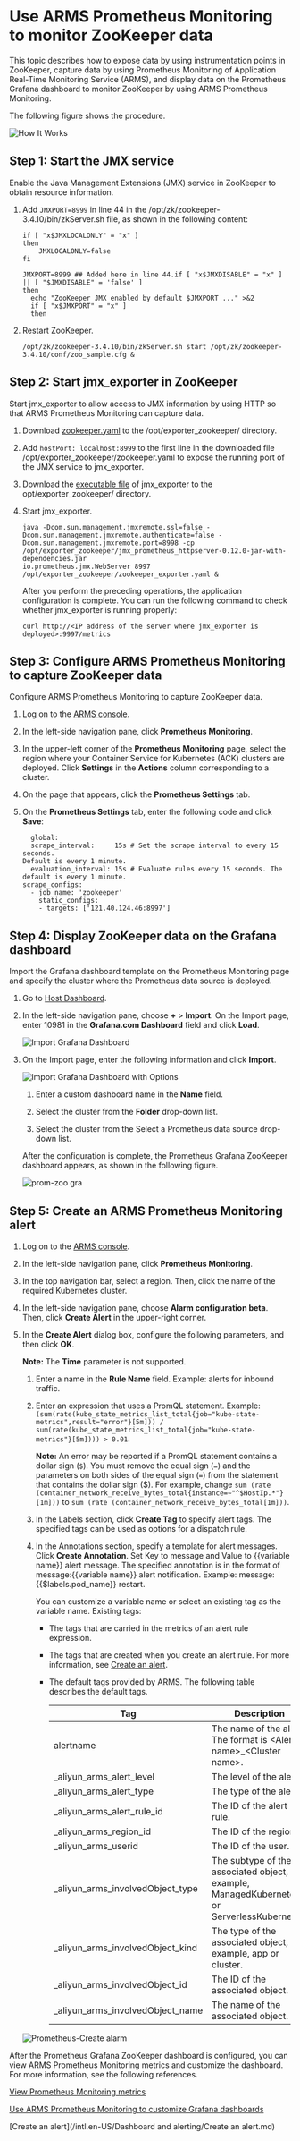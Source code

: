 # Use ARMS Prometheus Monitoring to monitor ZooKeeper data

This topic describes how to expose data by using instrumentation points in ZooKeeper, capture data by using Prometheus Monitoring of Application Real-Time Monitoring Service \(ARMS\), and display data on the Prometheus Grafana dashboard to monitor ZooKeeper by using ARMS Prometheus Monitoring.

The following figure shows the procedure.

![How It Works](https://static-aliyun-doc.oss-accelerate.aliyuncs.com/assets/img/en-US/0317572161/p64447.png)

## Step 1: Start the JMX service

Enable the Java Management Extensions \(JMX\) service in ZooKeeper to obtain resource information.

1.  Add `JMXPORT=8999` in line 44 in the /opt/zk/zookeeper-3.4.10/bin/zkServer.sh file, as shown in the following content:

    ```
    if [ "x$JMXLOCALONLY" = "x" ]
    then
        JMXLOCALONLY=false
    fi
    
    JMXPORT=8999 ## Added here in line 44.if [ "x$JMXDISABLE" = "x" ] || [ "$JMXDISABLE" = 'false' ]
    then
      echo "ZooKeeper JMX enabled by default $JMXPORT ..." >&2
      if [ "x$JMXPORT" = "x" ]
      then
    ```

2.  Restart ZooKeeper.

    ```
    /opt/zk/zookeeper-3.4.10/bin/zkServer.sh start /opt/zk/zookeeper-3.4.10/conf/zoo_sample.cfg &
    ```


## Step 2: Start jmx\_exporter in ZooKeeper

Start jmx\_exporter to allow access to JMX information by using HTTP so that ARMS Prometheus Monitoring can capture data.

1.  Download [zookeeper.yaml](https://raw.githubusercontent.com/prometheus/jmx_exporter/master/example_configs/zookeeper.yaml) to the /opt/exporter\_zookeeper/ directory.

2.  Add `hostPort: localhost:8999` to the first line in the downloaded file /opt/exporter\_zookeeper/zookeeper.yaml to expose the running port of the JMX service to jmx\_exporter.

3.  Download the [executable file](https://repo1.maven.org/maven2/io/prometheus/jmx/jmx_prometheus_httpserver/0.12.0/jmx_prometheus_httpserver-0.12.0-jar-with-dependencies.jar) of jmx\_exporter to the opt/exporter\_zookeeper/ directory.

4.  Start jmx\_exporter.

    ```
    java -Dcom.sun.management.jmxremote.ssl=false -
    Dcom.sun.management.jmxremote.authenticate=false -
    Dcom.sun.management.jmxremote.port=8998 -cp /opt/exporter_zookeeper/jmx_prometheus_httpserver-0.12.0-jar-with-dependencies.jar 
    io.prometheus.jmx.WebServer 8997 /opt/exporter_zookeeper/zookeeper_exporter.yaml &
    ```

    After you perform the preceding operations, the application configuration is complete. You can run the following command to check whether jmx\_exporter is running properly:

    ```
    curl http://<IP address of the server where jmx_exporter is deployed>:9997/metrics
    ```


## Step 3: Configure ARMS Prometheus Monitoring to capture ZooKeeper data

Configure ARMS Prometheus Monitoring to capture ZooKeeper data.

1.  Log on to the [ARMS console](https://arms-ap-southeast-1.console.aliyun.com/#/home).

2.  In the left-side navigation pane, click **Prometheus Monitoring**.

3.  In the upper-left corner of the **Prometheus Monitoring** page, select the region where your Container Service for Kubernetes \(ACK\) clusters are deployed. Click **Settings** in the **Actions** column corresponding to a cluster.

4.  On the page that appears, click the **Prometheus Settings** tab.

5.  On the **Prometheus Settings** tab, enter the following code and click **Save**:

    ```
      global:
      scrape_interval:     15s # Set the scrape interval to every 15 seconds. 
    Default is every 1 minute.
      evaluation_interval: 15s # Evaluate rules every 15 seconds. The default is every 1 minute.
    scrape_configs:
      - job_name: 'zookeeper'    
        static_configs:    
        - targets: ['121.40.124.46:8997']
    ```


## Step 4: Display ZooKeeper data on the Grafana dashboard

Import the Grafana dashboard template on the Prometheus Monitoring page and specify the cluster where the Prometheus data source is deployed.

1.  Go to [Host Dashboard](http://g.console.aliyun.com/).

2.  In the left-side navigation pane, choose **+** \> **Import**. On the Import page, enter 10981 in the **Grafana.com Dashboard** field and click **Load**.

    ![Import Grafana Dashboard](https://static-aliyun-doc.oss-accelerate.aliyuncs.com/assets/img/en-US/6969283851/p61709.png)

3.  On the Import page, enter the following information and click **Import**.

    ![Import Grafana Dashboard with Options](https://static-aliyun-doc.oss-accelerate.aliyuncs.com/assets/img/en-US/8798468061/p64454.png)

    1.  Enter a custom dashboard name in the **Name** field.

    2.  Select the cluster from the **Folder** drop-down list.

    3.  Select the cluster from the Select a Prometheus data source drop-down list.

    After the configuration is complete, the Prometheus Grafana ZooKeeper dashboard appears, as shown in the following figure.

    ![prom-zoo gra](https://static-aliyun-doc.oss-accelerate.aliyuncs.com/assets/img/en-US/8798468061/p63907.png)


## Step 5: Create an ARMS Prometheus Monitoring alert

1.  Log on to the [ARMS console](https://arms-ap-southeast-1.console.aliyun.com/#/home).

2.  In the left-side navigation pane, click **Prometheus Monitoring**.

3.  In the top navigation bar, select a region. Then, click the name of the required Kubernetes cluster.

4.  In the left-side navigation pane, choose **Alarm configuration beta**. Then, click **Create Alert** in the upper-right corner.

5.  In the **Create Alert** dialog box, configure the following parameters, and then click **OK**.

    **Note:** The **Time** parameter is not supported.

    1.  Enter a name in the **Rule Name** field. Example: alerts for inbound traffic.

    2.  Enter an expression that uses a PromQL statement. Example: `(sum(rate(kube_state_metrics_list_total{job="kube-state-metrics",result="error"}[5m])) / sum(rate(kube_state_metrics_list_total{job="kube-state-metrics"}[5m]))) > 0.01`.

        **Note:** An error may be reported if a PromQL statement contains a dollar sign \(`$`\). You must remove the equal sign \(`=`\) and the parameters on both sides of the equal sign \(`=`\) from the statement that contains the dollar sign \($\). For example, change `sum (rate (container_network_receive_bytes_total{instance=~"^$HostIp.*"}[1m]))` to `sum (rate (container_network_receive_bytes_total[1m]))`.

    3.  In the Labels section, click **Create Tag** to specify alert tags. The specified tags can be used as options for a dispatch rule.

    4.  In the Annotations section, specify a template for alert messages. Click **Create Annotation**. Set Key to message and Value to \{\{variable name\}\} alert message. The specified annotation is in the format of message:\{\{variable name\}\} alert notification. Example: message:\{\{$labels.pod\_name\}\} restart.

        You can customize a variable name or select an existing tag as the variable name. Existing tags:

        -   The tags that are carried in the metrics of an alert rule expression.
        -   The tags that are created when you create an alert rule. For more information, see [Create an alert]().
        -   The default tags provided by ARMS. The following table describes the default tags.

            |Tag|Description|
            |---|-----------|
            |alertname|The name of the alert. The format is <Alert name\>\_<Cluster name\>.|
            |\_aliyun\_arms\_alert\_level|The level of the alert.|
            |\_aliyun\_arms\_alert\_type|The type of the alert.|
            |\_aliyun\_arms\_alert\_rule\_id|The ID of the alert rule.|
            |\_aliyun\_arms\_region\_id|The ID of the region.|
            |\_aliyun\_arms\_userid|The ID of the user.|
            |\_aliyun\_arms\_involvedObject\_type|The subtype of the associated object, for example, ManagedKubernetes or ServerlessKubernetes.|
            |\_aliyun\_arms\_involvedObject\_kind|The type of the associated object, for example, app or cluster.|
            |\_aliyun\_arms\_involvedObject\_id|The ID of the associated object.|
            |\_aliyun\_arms\_involvedObject\_name|The name of the associated object.|

    ![Prometheus-Create alarm](https://static-aliyun-doc.oss-accelerate.aliyuncs.com/assets/img/en-US/2026378061/p182018.png)


After the Prometheus Grafana ZooKeeper dashboard is configured, you can view ARMS Prometheus Monitoring metrics and customize the dashboard. For more information, see the following references.

[View Prometheus Monitoring metrics]()

[Use ARMS Prometheus Monitoring to customize Grafana dashboards]()

[Create an alert](/intl.en-US/Dashboard and alerting/Create an alert.md)

